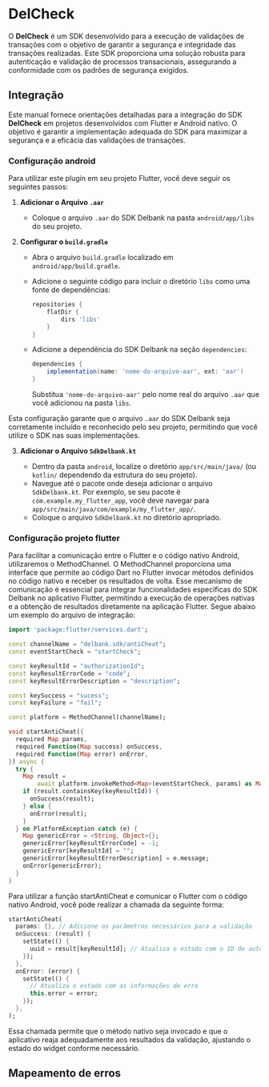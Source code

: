# DelCheck

O **DelCheck** é um SDK desenvolvido para a execução de validações de transações com o objetivo de garantir a segurança e integridade das transações realizadas. Este SDK proporciona uma solução robusta para autenticação e validação de processos transacionais, assegurando a conformidade com os padrões de segurança exigidos.

## Integração
Este manual fornece orientações detalhadas para a integração do SDK **DelCheck** em projetos desenvolvidos com Flutter e Android nativo. O objetivo é garantir a implementação adequada do SDK para maximizar a segurança e a eficácia das validações de transações.

### Configuração android

Para utilizar este plugin em seu projeto Flutter, você deve seguir os seguintes passos:
1. **Adicionar o Arquivo `.aar`**

   - Coloque o arquivo `.aar` do SDK Delbank na pasta `android/app/libs` do seu projeto.
2. **Configurar o `build.gradle`**

   - Abra o arquivo `build.gradle` localizado em `android/app/build.gradle`.
   - Adicione o seguinte código para incluir o diretório `libs` como uma fonte de dependências:

     ```groovy
     repositories {
         flatDir {
             dirs 'libs'
         }
     }
     ```

   - Adicione a dependência do SDK Delbank na seção `dependencies`:

     ```groovy
     dependencies {
         implementation(name: 'nome-do-arquivo-aar', ext: 'aar')
     }
     ```

     Substitua `'nome-do-arquivo-aar'` pelo nome real do arquivo `.aar` que você adicionou na pasta `libs`.

Esta configuração garante que o arquivo `.aar` do SDK Delbank seja corretamente incluído e reconhecido pelo seu projeto, permitindo que você utilize o SDK nas suas implementações.

3. **Adicionar o Arquivo `SdkDelbank.kt`**

   - Dentro da pasta `android`, localize o diretório `app/src/main/java/` (ou `kotlin/` dependendo da estrutura do seu projeto).
   - Navegue até o pacote onde deseja adicionar o arquivo `SdkDelbank.kt`. Por exemplo, se seu pacote é `com.example.my_flutter_app`, você deve navegar para `app/src/main/java/com/example/my_flutter_app/`.
   - Coloque o arquivo `SdkDelbank.kt` no diretório apropriado.

### Configuração projeto flutter
Para facilitar a comunicação entre o Flutter e o código nativo Android, utilizaremos o MethodChannel. O MethodChannel proporciona uma interface que permite ao código Dart no Flutter invocar métodos definidos no código nativo e receber os resultados de volta. Esse mecanismo de comunicação é essencial para integrar funcionalidades específicas do SDK Delbank no aplicativo Flutter, permitindo a execução de operações nativas e a obtenção de resultados diretamente na aplicação Flutter. Segue abaixo um exemplo do arquivo de integração:

```dart
import 'package:flutter/services.dart';

const channelName = "delbank.sdk/antiCheat";
const eventStartCheck = "startCheck";

const keyResultId = "authorizationId";
const keyResultErrorCode = "code";
const keyResultErrorDescription = "description";

const keySuccess = "sucess";
const keyFailure = "fail";

const platform = MethodChannel(channelName);

void startAntiCheat({
  required Map params,
  required Function(Map success) onSuccess,
  required Function(Map error) onError,
}) async {
  try {
    Map result =
        await platform.invokeMethod<Map>(eventStartCheck, params) as Map;
    if (result.containsKey(keyResultId)) {
      onSuccess(result);
    } else {
      onError(result);
    }
  } on PlatformException catch (e) {
    Map genericError = <String, Object>{};
    genericError[keyResultErrorCode] = -1;
    genericError[keyResultId] = "";
    genericError[keyResultErrorDescription] = e.message;
    onError(genericError);
  }
}
```
Para utilizar a função startAntiCheat e comunicar o Flutter com o código nativo Android, você pode realizar a chamada da seguinte forma:
```dart
startAntiCheat(
  params: {}, // Adicione os parâmetros necessários para a validação
  onSuccess: (result) {
    setState(() {
      uuid = result[keyResultId]; // Atualiza o estado com o ID de autorização retornado
    });
  },
  onError: (error) {
    setState(() {
      // Atualiza o estado com as informações de erro
      this.error = error;
    });
  },
);
```
Essa chamada permite que o método nativo seja invocado e que o aplicativo reaja adequadamente aos resultados da validação, ajustando o estado do widget conforme necessário.

## Mapeamento de erros


